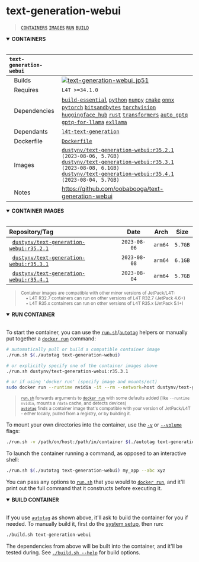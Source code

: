 # text-generation-webui

> [`CONTAINERS`](#user-content-containers) [`IMAGES`](#user-content-images) [`RUN`](#user-content-run) [`BUILD`](#user-content-build)

<details open>
<summary><b><a id="containers">CONTAINERS</a></b></summary>
<br>

| **`text-generation-webui`** | |
| :-- | :-- |
| &nbsp;&nbsp;&nbsp;Builds | [![`text-generation-webui_jp51`](https://img.shields.io/github/actions/workflow/status/dusty-nv/jetson-containers/text-generation-webui_jp51.yml?label=text-generation-webui:jp51)](https://github.com/dusty-nv/jetson-containers/actions/workflows/text-generation-webui_jp51.yml) |
| &nbsp;&nbsp;&nbsp;Requires | `L4T >=34.1.0` |
| &nbsp;&nbsp;&nbsp;Dependencies | [`build-essential`](/packages/build-essential) [`python`](/packages/python) [`numpy`](/packages/numpy) [`cmake`](/packages/cmake/cmake_pip) [`onnx`](/packages/onnx) [`pytorch`](/packages/pytorch) [`bitsandbytes`](/packages/llm/bitsandbytes) [`torchvision`](/packages/pytorch/torchvision) [`huggingface_hub`](/packages/llm/huggingface_hub) [`rust`](/packages/rust) [`transformers`](/packages/llm/transformers) [`auto_gptq`](/packages/llm/auto_gptq) [`gptq-for-llama`](/packages/llm/gptq-for-llama) [`exllama`](/packages/llm/exllama) |
| &nbsp;&nbsp;&nbsp;Dependants | [`l4t-text-generation`](/packages/l4t/l4t-text-generation) |
| &nbsp;&nbsp;&nbsp;Dockerfile | [`Dockerfile`](Dockerfile) |
| &nbsp;&nbsp;&nbsp;Images | [`dustynv/text-generation-webui:r35.2.1`](https://hub.docker.com/r/dustynv/text-generation-webui/tags) `(2023-08-06, 5.7GB)`<br>[`dustynv/text-generation-webui:r35.3.1`](https://hub.docker.com/r/dustynv/text-generation-webui/tags) `(2023-08-08, 6.1GB)`<br>[`dustynv/text-generation-webui:r35.4.1`](https://hub.docker.com/r/dustynv/text-generation-webui/tags) `(2023-08-04, 5.7GB)` |
| &nbsp;&nbsp;&nbsp;Notes | https://github.com/oobabooga/text-generation-webui |

</details>

<details open>
<summary><b><a id="images">CONTAINER IMAGES</a></b></summary>
<br>

| Repository/Tag | Date | Arch | Size |
| :-- | :--: | :--: | :--: |
| &nbsp;&nbsp;[`dustynv/text-generation-webui:r35.2.1`](https://hub.docker.com/r/dustynv/text-generation-webui/tags) | `2023-08-06` | `arm64` | `5.7GB` |
| &nbsp;&nbsp;[`dustynv/text-generation-webui:r35.3.1`](https://hub.docker.com/r/dustynv/text-generation-webui/tags) | `2023-08-08` | `arm64` | `6.1GB` |
| &nbsp;&nbsp;[`dustynv/text-generation-webui:r35.4.1`](https://hub.docker.com/r/dustynv/text-generation-webui/tags) | `2023-08-04` | `arm64` | `5.7GB` |

> <sub>Container images are compatible with other minor versions of JetPack/L4T:</sub><br>
> <sub>&nbsp;&nbsp;&nbsp;&nbsp;• L4T R32.7 containers can run on other versions of L4T R32.7 (JetPack 4.6+)</sub><br>
> <sub>&nbsp;&nbsp;&nbsp;&nbsp;• L4T R35.x containers can run on other versions of L4T R35.x (JetPack 5.1+)</sub><br>
</details>

<details open>
<summary><b><a id="run">RUN CONTAINER</a></b></summary>
<br>

To start the container, you can use the [`run.sh`](/docs/run.md)/[`autotag`](/docs/run.md#autotag) helpers or manually put together a [`docker run`](https://docs.docker.com/engine/reference/commandline/run/) command:
```bash
# automatically pull or build a compatible container image
./run.sh $(./autotag text-generation-webui)

# or explicitly specify one of the container images above
./run.sh dustynv/text-generation-webui:r35.3.1

# or if using 'docker run' (specify image and mounts/ect)
sudo docker run --runtime nvidia -it --rm --network=host dustynv/text-generation-webui:r35.3.1
```
> <sup>[`run.sh`](/docs/run.md) forwards arguments to [`docker run`](https://docs.docker.com/engine/reference/commandline/run/) with some defaults added (like `--runtime nvidia`, mounts a `/data` cache, and detects devices)</sup><br>
> <sup>[`autotag`](/docs/run.md#autotag) finds a container image that's compatible with your version of JetPack/L4T - either locally, pulled from a registry, or by building it.</sup>

To mount your own directories into the container, use the [`-v`](https://docs.docker.com/engine/reference/commandline/run/#volume) or [`--volume`](https://docs.docker.com/engine/reference/commandline/run/#volume) flags:
```bash
./run.sh -v /path/on/host:/path/in/container $(./autotag text-generation-webui)
```
To launch the container running a command, as opposed to an interactive shell:
```bash
./run.sh $(./autotag text-generation-webui) my_app --abc xyz
```
You can pass any options to [`run.sh`](/docs/run.md) that you would to [`docker run`](https://docs.docker.com/engine/reference/commandline/run/), and it'll print out the full command that it constructs before executing it.
</details>
<details open>
<summary><b><a id="build">BUILD CONTAINER</b></summary>
<br>

If you use [`autotag`](/docs/run.md#autotag) as shown above, it'll ask to build the container for you if needed.  To manually build it, first do the [system setup](/docs/setup.md), then run:
```bash
./build.sh text-generation-webui
```
The dependencies from above will be built into the container, and it'll be tested during.  See [`./build.sh --help`](/jetson_containers/build.py) for build options.
</details>
